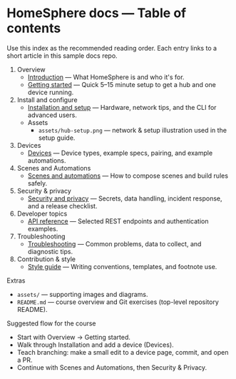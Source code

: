 # HomeSphere docs — Table of contents

Use this index as the recommended reading order. Each entry links to a short
article in this sample docs repo.

1. Overview
   - [Introduction](intro.md) — What HomeSphere is and who it's for.
   - [Getting started](getting-started.md) — Quick 5–15 minute setup to get a
     hub and one device running.
2. Install and configure
   - [Installation and setup](installation-and-setup.md) — Hardware, network
     tips, and the CLI for advanced users.
   - Assets
     - `assets/hub-setup.png` — network & setup illustration used in the setup
       guide.
3. Devices
   - [Devices](devices.md) — Device types, example specs, pairing, and example
     automations.
4. Scenes and Automations
   - [Scenes and automations](scenes-and-automations.md) — How to compose scenes
     and build rules safely.
5. Security & privacy
   - [Security and privacy](security-and-privacy.md) — Secrets, data handling,
     incident response, and a release checklist.
6. Developer topics
   - [API reference](api-reference.md) — Selected REST endpoints and
     authentication examples.
7. Troubleshooting
   - [Troubleshooting](troubleshooting.md) — Common problems, data to collect,
     and diagnostic tips.
8. Contribution & style
   - [Style guide](style-guide.md) — Writing conventions, templates, and
     footnote use.

Extras

- `assets/` — supporting images and diagrams.
- `README.md` — course overview and Git exercises (top-level repository README).

Suggested flow for the course

- Start with Overview → Getting started.
- Walk through Installation and add a device (Devices).
- Teach branching: make a small edit to a device page, commit, and open a PR.
- Continue with Scenes and Automations, then Security & Privacy.
